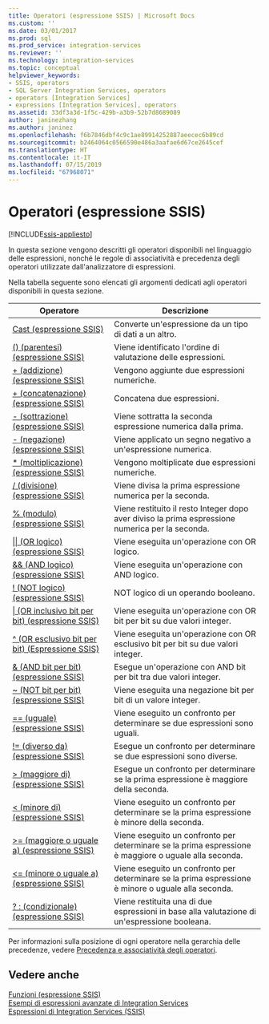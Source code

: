 ```yaml
---
title: Operatori (espressione SSIS) | Microsoft Docs
ms.custom: ''
ms.date: 03/01/2017
ms.prod: sql
ms.prod_service: integration-services
ms.reviewer: ''
ms.technology: integration-services
ms.topic: conceptual
helpviewer_keywords:
- SSIS, operators
- SQL Server Integration Services, operators
- operators [Integration Services]
- expressions [Integration Services], operators
ms.assetid: 33df3a3d-1f5c-429b-a3b9-52b7d8689089
author: janinezhang
ms.author: janinez
ms.openlocfilehash: f6b7846dbf4c9c1ae89914252887aeecec6b89cd
ms.sourcegitcommit: b2464064c0566590e486a3aafae6d67ce2645cef
ms.translationtype: HT
ms.contentlocale: it-IT
ms.lasthandoff: 07/15/2019
ms.locfileid: "67968071"
---
```

# <a name="operators-ssis-expression"></a>Operatori (espressione SSIS)

[!INCLUDE[ssis-appliesto](../../includes/ssis-appliesto-ssvrpluslinux-asdb-asdw-xxx.md)]


  In questa sezione vengono descritti gli operatori disponibili nel linguaggio delle espressioni, nonché le regole di associatività e precedenza degli operatori utilizzate dall'analizzatore di espressioni.  
  
 Nella tabella seguente sono elencati gli argomenti dedicati agli operatori disponibili in questa sezione.  
  
|Operatore|Descrizione|  
|--------------|-----------------|  
|[Cast &#40;espressione SSIS&#41;](../../integration-services/expressions/cast-ssis-expression.md)|Converte un'espressione da un tipo di dati a un altro.|  
|[&#40;&#41; &#40;parentesi&#41; &#40;espressione SSIS&#41;](../../integration-services/expressions/parentheses-ssis-expression.md)|Viene identificato l'ordine di valutazione delle espressioni.|  
|[+ &#40;addizione&#41; &#40;espressione SSIS&#41;](../../integration-services/expressions/add-ssis.md)|Vengono aggiunte due espressioni numeriche.|  
|[+ &#40;concatenazione&#41; &#40;espressione SSIS&#41;](../../integration-services/expressions/concatenate-ssis-expression.md)|Concatena due espressioni.|  
|[- &#40;sottrazione&#41; &#40;espressione SSIS&#41;](../../integration-services/expressions/subtract-ssis-expression.md)|Viene sottratta la seconda espressione numerica dalla prima.|  
|[- &#40;negazione&#41; &#40;espressione SSIS&#41;](../../integration-services/expressions/negate-ssis-expression.md)|Viene applicato un segno negativo a un'espressione numerica.|  
|[&#42; &#40;moltiplicazione&#41; &#40;espressione SSIS&#41;](../../integration-services/expressions/multiply-ssis-expression.md)|Vengono moltiplicate due espressioni numeriche.|  
|[/ (divisione) &#40;espressione SSIS&#41;](../../integration-services/expressions/divide-ssis-expression.md)|Viene divisa la prima espressione numerica per la seconda.|  
|[% &#40;modulo&#41; &#40;espressione SSIS&#41;](../../integration-services/expressions/modulo-ssis-expression.md)|Viene restituito il resto Integer dopo aver diviso la prima espressione numerica per la seconda.|  
|[&#124;&#124; &#40;OR logico&#41; &#40;espressione SSIS&#41;](../../integration-services/expressions/logical-or-ssis-expression.md)|Viene eseguita un'operazione con OR logico.|  
|[&& &#40;AND logico&#41; &#40;espressione SSIS&#41;](../../integration-services/expressions/logical-and-ssis-expression.md)|Viene eseguita un'operazione con AND logico.|  
|[\! &#40;NOT logico&#41; &#40;espressione SSIS&#41;](../../integration-services/expressions/logical-not-ssis-expression.md)|NOT logico di un operando booleano.|  
|[&#124; &#40;OR inclusivo bit per bit&#41; &#40;espressione SSIS&#41;](../../integration-services/expressions/bitwise-inclusive-or-ssis-expression.md)|Viene eseguita un'operazione con OR bit per bit su due valori integer.|  
|[^ &#40;OR esclusivo bit per bit&#41; &#40;Espressione SSIS&#41;](../../integration-services/expressions/bitwise-exclusive-or-ssis-expression.md)|Viene eseguita un'operazione con OR esclusivo bit per bit su due valori integer.|  
|[& &#40;AND bit per bit&#41; &#40;espressione SSIS&#41;](../../integration-services/expressions/bitwise-and-ssis-expression.md)|Esegue un'operazione con AND bit per bit tra due valori integer.|  
|[~ &#40;NOT bit per bit&#41; &#40;espressione SSIS&#41;](../../integration-services/expressions/bitwise-not-ssis-expression.md)|Viene eseguita una negazione bit per bit di un valore integer.|  
|[== &#40;uguale&#41; &#40;espressione SSIS&#41;](../../integration-services/expressions/equal-ssis-expression.md)|Viene eseguito un confronto per determinare se due espressioni sono uguali.|  
|[\!= &#40;diverso da&#41; &#40;espressione SSIS&#41;](../../integration-services/expressions/unequal-ssis-expression.md)|Esegue un confronto per determinare se due espressioni sono diverse.|  
|[&#62; &#40;maggiore di&#41; &#40;espressione SSIS&#41;](../../integration-services/expressions/greater-than-ssis-expression.md)|Esegue un confronto per determinare se la prima espressione è maggiore della seconda.|  
|[&#60; &#40;minore di&#41; &#40;espressione SSIS&#41;](../../integration-services/expressions/less-than-ssis-expression.md)|Viene eseguito un confronto per determinare se la prima espressione è minore della seconda.|  
|[&#62;= &#40;maggiore o uguale a&#41; &#40;espressione SSIS&#41;](../../integration-services/expressions/greater-than-or-equal-to-ssis-expression.md)|Viene eseguito un confronto per determinare se la prima espressione è maggiore o uguale alla seconda.|  
|[&#60;= &#40;minore o uguale a&#41; &#40;espressione SSIS&#41;](../../integration-services/expressions/less-than-or-equal-to-ssis-expression.md)|Viene eseguito un confronto per determinare se la prima espressione è minore o uguale alla seconda.|  
|[? : &#40;condizionale&#41; &#40;espressione SSIS&#41;](../../integration-services/expressions/conditional-ssis-expression.md)|Viene restituita una di due espressioni in base alla valutazione di un'espressione booleana.|  
  
 Per informazioni sulla posizione di ogni operatore nella gerarchia delle precedenze, vedere [Precedenza e associatività degli operatori](../../integration-services/expressions/operator-precedence-and-associativity.md).  
  
## <a name="see-also"></a>Vedere anche  
 [Funzioni &#40;espressione SSIS&#41;](../../integration-services/expressions/functions-ssis-expression.md)   
 [Esempi di espressioni avanzate di Integration Services](../../integration-services/expressions/examples-of-advanced-integration-services-expressions.md)   
 [Espressioni di Integration Services &#40;SSIS&#41;](../../integration-services/expressions/integration-services-ssis-expressions.md)  
  
  
